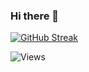 ### Hi there 👋

<!--
**varad-ahirwadkar/varad-ahirwadkar** is a ✨ _special_ ✨ repository because its `README.md` (this file) appears on your GitHub profile.

### My work on GitHub:

![GitHub stats](https://github-readme-stats.vercel.app/api?username=varad-ahirwadkar&theme=merko&show_icons=true)

<!-- ![Top Langs](https://github-readme-stats.vercel.app/api/top-langs/?username=varad-ahirwadkar&layout=compact) -->

[![GitHub Streak](https://streak-stats.demolab.com?user=varad-ahirwadkar&theme=chartreuse-dark&hide_border=true)](https://git.io/streak-stats)

![Views](https://komarev.com/ghpvc/?username=varad-ahirwadkar)
